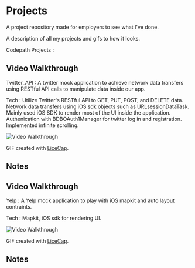 # Projects
A project repository made for employers to see what I've done.

A description of all my projects and gifs to how it looks.

Codepath Projects :

## Video Walkthrough 
Twitter_API : A twitter mock application to achieve network data transfers using RESTful API calls to manipulate data inside our app.

Tech : Utilize Twitter's RESTful API to GET, PUT, POST, and DELETE data. Network data transfers using iOS sdk objects such as URLsessionDataTask. Mainly used iOS SDK to render most of the UI inside the application. Authenication with BDBOAuth1Manager for twitter log in and registration. Implemented infinite scrolling.

<img src='http://imgur.com/WqqwkbK.gif' title='Video Walkthrough' width='' alt='Video Walkthrough' />

GIF created with [LiceCap](http://www.cockos.com/licecap/).

## Notes

## Video Walkthrough 

Yelp : A Yelp mock application to play with iOS mapkit and auto layout contraints.

Tech : Mapkit, iOS sdk for rendering UI. 

<img src='http://imgur.com/xdDXNZ9.gif' title='Video Walkthrough' width='' alt='Video Walkthrough' />

GIF created with [LiceCap](http://www.cockos.com/licecap/).

## Notes
